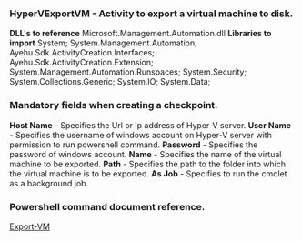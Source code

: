 ﻿
### HyperVExportVM - Activity to export a virtual machine to disk.
**DLL's to reference**
Microsoft.Management.Automation.dll
**Libraries to import**
System;
System.Management.Automation;
Ayehu.Sdk.ActivityCreation.Interfaces;
Ayehu.Sdk.ActivityCreation.Extension;
System.Management.Automation.Runspaces;
System.Security;
System.Collections.Generic;
System.IO;
System.Data;

### Mandatory fields when creating a checkpoint.
**Host Name** - Specifies the Url or Ip address of Hyper-V server.
**User Name** - Specifies the username of windows account on Hyper-V server with permission to run powershell command.
**Password** - Specifies the password of windows account.
**Name** - Specifies the name of the virtual machine to be exported.
**Path** - Specifies the path to the folder into which the virtual machine is to be exported.
**As Job** - Specifies to run the cmdlet as a background job.

### Powershell command document reference.

[Export-VM](https://docs.microsoft.com/en-us/powershell/module/hyper-v/export-vm?view=win10-ps)